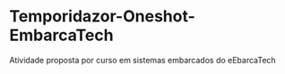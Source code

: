 # Temporidazor-Oneshot-EmbarcaTech
Atividade proposta por curso em sistemas embarcados do eEbarcaTech
